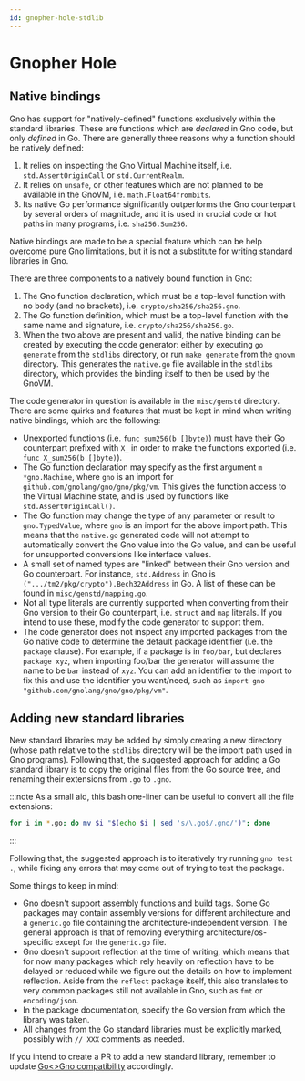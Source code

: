```yaml
---
id: gnopher-hole-stdlib
---
```


# Gnopher Hole

## Native bindings

Gno has support for "natively-defined" functions exclusively within the standard
libraries. These are functions which are _declared_ in Gno code, but only _defined_
in Go. There are generally three reasons why a function should be natively
defined:

1. It relies on inspecting the Gno Virtual Machine itself, i.e. `std.AssertOriginCall`
   or `std.CurrentRealm`.
2. It relies on `unsafe`, or other features which are not planned to be
   available in the GnoVM, i.e. `math.Float64frombits`.
3. Its native Go performance significantly outperforms the Gno counterpart by
   several orders of magnitude, and it is used in crucial code or hot paths in
   many programs, i.e. `sha256.Sum256`.

Native bindings are made to be a special feature which can be
help overcome pure Gno limitations, but it is not a substitute for writing
standard libraries in Gno.

There are three components to a natively bound function in Gno:

1. The Gno function declaration, which must be a top-level function with no body
   (and no brackets), i.e. `crypto/sha256/sha256.gno`.
2. The Go function definition, which must be a top-level function with the same
   name and signature, i.e. `crypto/sha256/sha256.go`.
3. When the two above are present and valid, the native binding can be created
   by executing the code generator: either by executing `go generate` from the
   `stdlibs` directory, or run `make generate` from the `gnovm` directory.
   This generates the `native.go` file available in the `stdlibs` directory,
   which provides the binding itself to then be used by the GnoVM.

The code generator in question is available in the `misc/genstd` directory.
There are some quirks and features that must be kept in mind when writing native
bindings, which are the following:

- Unexported functions (i.e. `func sum256(b []byte)`) must have their
  Go counterpart prefixed with `X_` in order to make the functions exported (i.e.
  `func X_sum256(b []byte)`).
- The Go function declaration may specify as the first argument
  `m *gno.Machine`, where `gno` is an import for
  `github.com/gnolang/gno/gno/pkg/vm`. This gives the function access to
  the Virtual Machine state, and is used by functions like `std.AssertOriginCall()`.
- The Go function may change the type of any parameter or result to
  `gno.TypedValue`, where `gno` is an import for the above import path. This
  means that the `native.go` generated code will not attempt to automatically
  convert the Gno value into the Go value, and can be useful for unsupported
  conversions like interface values.
- A small set of named types are "linked" between their Gno version and Go
  counterpart. For instance, `std.Address` in Gno is
  `(".../tm2/pkg/crypto").Bech32Address` in Go. A list of these can be found in
  `misc/genstd/mapping.go`.
- Not all type literals are currently supported when converting from their Gno
  version to their Go counterpart, i.e. `struct` and `map` literals. If you intend to use these,
  modify the code generator to support them.
- The code generator does not inspect any imported packages from the Go native code
  to determine the default package identifier (i.e. the `package` clause).
  For example, if a package is in `foo/bar`, but declares `package xyz`, when importing
  foo/bar the generator will assume the name to be `bar` instead of `xyz`.
  You can add an identifier to the import to fix this and use the identifier
  you want/need, such as `import gno "github.com/gnolang/gno/gno/pkg/vm"`.

## Adding new standard libraries

New standard libraries may be added by simply creating a new directory (whose
path relative to the `stdlibs` directory will be the import path used in Gno
programs). Following that, the suggested approach for adding a Go standard
library is to copy the original files from the Go source tree, and renaming their
extensions from `.go` to `.gno`.

:::note
As a small aid, this bash one-liner can be useful to convert all the file
extensions:
```sh
for i in *.go; do mv $i "$(echo $i | sed 's/\.go$/.gno/')"; done
```
:::  

Following that, the suggested approach is to iteratively try running `gno test .`,
while fixing any errors that may come out of trying to test the package.

Some things to keep in mind:

- Gno doesn't support assembly functions and build tags. Some Go packages may
  contain assembly versions for different architecture and a `generic.go` file
  containing the architecture-independent version. The general approach is that
  of removing everything architecture/os-specific except for the `generic.go` file.
- Gno doesn't support reflection at the time of writing, which means that for
  now many packages which rely heavily on reflection have to be delayed or
  reduced while we figure out the details on how to implement reflection.
  Aside from the `reflect` package itself, this also translates to very common
  packages still not available in Gno, such as `fmt` or `encoding/json`.
- In the package documentation, specify the Go version from which the library
  was taken.
- All changes from the Go standard libraries must be explicitly marked, possibly
  with `// XXX` comments as needed.

If you intend to create a PR to add a new standard library, remember to update
[Go<\>Gno compatibility](../../reference/go-gno-compatibility.md) accordingly.


